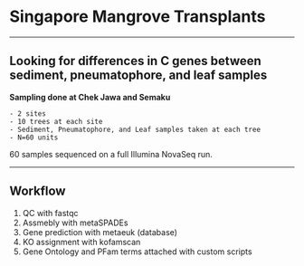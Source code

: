 # Singapore Mangrove Transplants

___

## Looking for differences in C genes between sediment, pneumatophore, and leaf samples


**Sampling done at Chek Jawa and Semaku**

	- 2 sites
	- 10 trees at each site
	- Sediment, Pneumatophore, and Leaf samples taken at each tree
	- N=60 units

60 samples sequenced on a full Illumina NovaSeq run.
___

## Workflow

1. QC with fastqc
2. Assmebly with metaSPADEs
3. Gene prediction with metaeuk (database)
4. KO assignment with kofamscan
5. Gene Ontology and PFam terms attached with custom scripts


